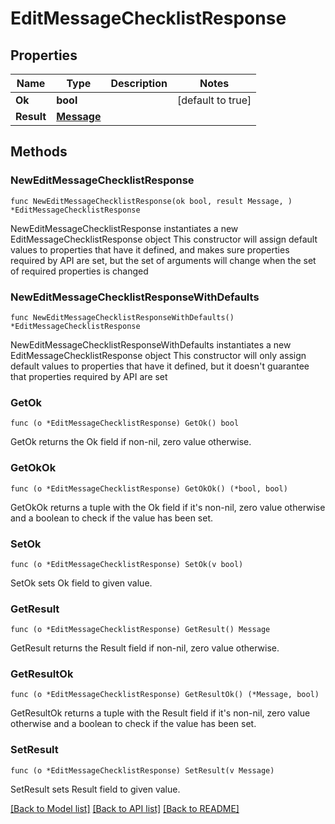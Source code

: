 # EditMessageChecklistResponse

## Properties

Name | Type | Description | Notes
------------ | ------------- | ------------- | -------------
**Ok** | **bool** |  | [default to true]
**Result** | [**Message**](Message.md) |  | 

## Methods

### NewEditMessageChecklistResponse

`func NewEditMessageChecklistResponse(ok bool, result Message, ) *EditMessageChecklistResponse`

NewEditMessageChecklistResponse instantiates a new EditMessageChecklistResponse object
This constructor will assign default values to properties that have it defined,
and makes sure properties required by API are set, but the set of arguments
will change when the set of required properties is changed

### NewEditMessageChecklistResponseWithDefaults

`func NewEditMessageChecklistResponseWithDefaults() *EditMessageChecklistResponse`

NewEditMessageChecklistResponseWithDefaults instantiates a new EditMessageChecklistResponse object
This constructor will only assign default values to properties that have it defined,
but it doesn't guarantee that properties required by API are set

### GetOk

`func (o *EditMessageChecklistResponse) GetOk() bool`

GetOk returns the Ok field if non-nil, zero value otherwise.

### GetOkOk

`func (o *EditMessageChecklistResponse) GetOkOk() (*bool, bool)`

GetOkOk returns a tuple with the Ok field if it's non-nil, zero value otherwise
and a boolean to check if the value has been set.

### SetOk

`func (o *EditMessageChecklistResponse) SetOk(v bool)`

SetOk sets Ok field to given value.


### GetResult

`func (o *EditMessageChecklistResponse) GetResult() Message`

GetResult returns the Result field if non-nil, zero value otherwise.

### GetResultOk

`func (o *EditMessageChecklistResponse) GetResultOk() (*Message, bool)`

GetResultOk returns a tuple with the Result field if it's non-nil, zero value otherwise
and a boolean to check if the value has been set.

### SetResult

`func (o *EditMessageChecklistResponse) SetResult(v Message)`

SetResult sets Result field to given value.



[[Back to Model list]](../README.md#documentation-for-models) [[Back to API list]](../README.md#documentation-for-api-endpoints) [[Back to README]](../README.md)



